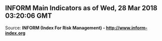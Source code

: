 ## INFORM Main Indicators as of Wed, 28 Mar 2018 03:20:06 GMT

Source: **INFORM (Index For Risk Management) - http://www.inform-index.org**